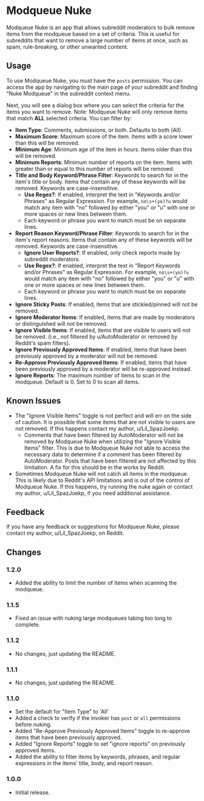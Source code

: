 # Modqueue Nuke

Modqueue Nuke is an app that allows subreddit moderators to bulk remove items from the modqueue based on a set of
criteria. This is useful for subreddits that want to remove a large number of items at once, such as spam,
rule-breaking, or other unwanted content.

## Usage

To use Modqueue Nuke, you must have the `posts` permission. You can access the app by navigating to the main page of
your subreddit and finding "Nuke Modqueue" in the subreddit context menu.

Next, you will see a dialog box where you can select the criteria for the items you want to remove. Note: Modqueue Nuke
will only remove items that match **ALL** selected criteria. You can filter by:

- **Item Type**: Comments, submissions, or both. Defaults to both (All).
- **Maximum Score**: Maximum score of the item. Items with a score lower than this will be removed.
- **Minimum Age**: Minimum age of the item in hours. Items older than this will be removed.
- **Minimum Reports**: Minimum number of reports on the item. Items with greater than or equal to this number of reports
  will be removed.
- **Title and Body Keyword/Phrase Filter**: Keywords to search for in the item's title or body. Items that contain any
  of these keywords will be removed. Keywords are case-insensitive.
    - **Use Regex?**: If enabled, interpret the text in "Keywords and/or Phrases" as Regular Expression. For
      example, `no\s+(yo)?u` would match any item with "no" followed by either "you" or "u" with one or more spaces or
      new lines between them.
    - Each keyword or phrase you want to match must be on separate lines.
- **Report Reason Keyword/Phrase Filter**: Keywords to search for in the item's report reasons. Items that contain any
  of these keywords will be removed. Keywords are case-insensitive.
    - **Ignore User Reports?**: If enabled, only check reports made by subreddit moderators.
    - **Use Regex?**: If enabled, interpret the text in "Report Keywords and/or Phrases" as Regular Expression. For
      example, `no\s+(yo)?u` would match any item with "no" followed by either "you" or "u" with one or more spaces or
      new lines between them.
    - Each keyword or phrase you want to match must be on separate lines.
- **Ignore Sticky Posts**: If enabled, items that are stickied/pinned will not be removed.
- **Ignore Moderator Items**: If enabled, items that are made by moderators or distinguished will not be removed.
- **Ignore Visible Items**: If enabled, items that are visible to users will not be removed. (i.e., not filtered by
  u/AutoModerator or removed by Reddit's spam filters).
- **Ignore Previously Approved Items**: If enabled, items that have been previously approved by a moderator will not be
  removed.
- **Re-Approve Previously Approved Items**: If enabled, items that have been previously approved by a moderator will be
  re-approved instead.
- **Ignore Reports**: The maximum number of items to scan in the modqueue. Default is 0. Set to 0 to scan all items.

## Known Issues

- The "Ignore Visible Items" toggle is not perfect and will err on the side of caution. It is possible that some items
  that are not visible to users are not removed. If this happens contact my author, u/Lil_SpazJoekp.
    - Comments that have been filtered by AutoModerator will not be removed by Modqueue Nuke when utilizing the "Ignore
      Visible Items" filter. This is due to Modqueue Nuke not able to access the necessary data to determine if a
      comment has been filtered by AutoModerator. Posts that have been filtered are not affected by this limitation. A
      fix for this should be in the works by Reddit.
- Sometimes Modqueue Nuke will not catch all items in the modqueue. This is likely due to Reddit's API limitations and
  is out of the control of Modqueue Nuke. If this happens, try running the nuke again or contact my author,
  u/Lil_SpazJoekp, if you need additional assistance.

## Feedback

If you have any feedback or suggestions for Modqueue Nuke, please contact my author, u/Lil_SpazJoekp, on Reddit.

## Changes

### 1.2.0

- Added the ability to limit the number of items when scanning the modqueue.

### 1.1.5

- Fixed an issue with nuking large modqueues taking too long to complete.

### 1.1.2

- No changes, just updating the README.

### 1.1.1

- No changes, just updating the README.

### 1.1.0

- Set the default for "Item Type" to 'All'
- Added a check to verify if the invoker has `post` or `all` permissions before nuking.
- Added "Re-Approve Previously Approved Items" toggle to re-approve items that have been previously approved.
- Added "Ignore Reports" toggle to set "ignore reports" on previously approved items.
- Added the ability to filter items by keywords, phrases, and regular expressions in the items' title, body, and report
  reason.

### 1.0.0

- Initial release.
